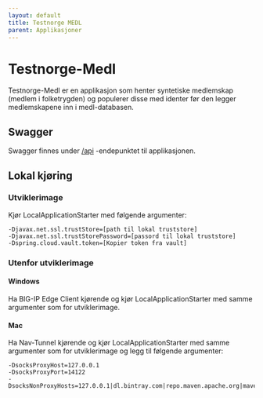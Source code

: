 ```yaml
---
layout: default
title: Testnorge MEDL
parent: Applikasjoner
---
```


# Testnorge-Medl
Testnorge-Medl er en applikasjon som henter syntetiske medlemskap (medlem i folketrygden) og populerer disse med identer før den legger medlemskapene inn i medl-databasen.

## Swagger
Swagger finnes under [/api](https://testnorge-medl.nais.preprod.local/api) -endepunktet til applikasjonen.

## Lokal kjøring
    
### Utviklerimage
Kjør LocalApplicationStarter med følgende argumenter:
```
-Djavax.net.ssl.trustStore=[path til lokal truststore]
-Djavax.net.ssl.trustStorePassword=[passord til lokal truststore]
-Dspring.cloud.vault.token=[Kopier token fra vault]
```

### Utenfor utviklerimage
 
#### Windows
Ha BIG-IP Edge Client kjørende og kjør LocalApplicationStarter med samme argumenter som for utviklerimage.
     
#### Mac
Ha Nav-Tunnel kjørende og kjør LocalApplicationStarter med samme argumenter som for utviklerimage og legg til følgende argumenter:
```
-DsocksProxyHost=127.0.0.1
-DsocksProxyPort=14122
-DsocksNonProxyHosts=127.0.0.1|dl.bintray.com|repo.maven.apache.org|maven.adeo.no|packages.confluent.io|confluent.io|maven.xwiki.org|maven.repository.redhat.com
```

